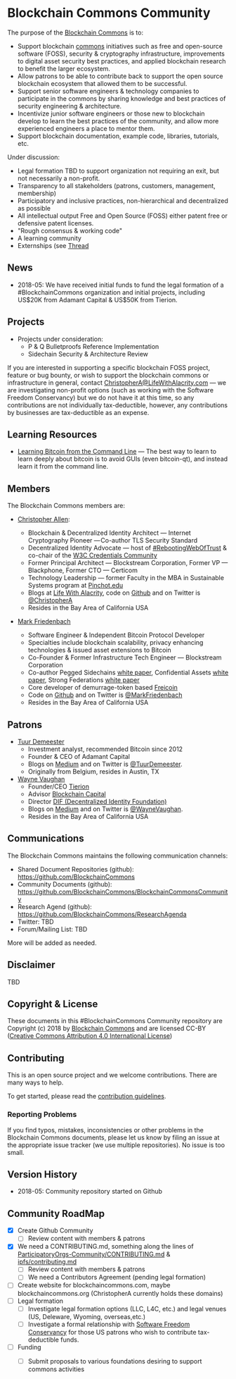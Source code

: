 # Blockchain Commons Community

The purpose of the [Blockchain Commons](https://github.com/BlockchainCommons) is to:
* Support blockchain [commons](http://www.lifewithalacrity.com/2015/11/a-revised-ostroms-design-principles-for-collective-governance-of-the-commons-.html) initiatives such as free and open-source software (FOSS), security & cryptography infrastructure, improvements to digital asset security best practices, and applied blockchain research to benefit the larger ecosystem.
* Allow patrons to be able to contribute back to support the open source blockchain ecosystem that allowed them to be successful.
* Support senior software engineers & technology companies to participate in the commons by sharing knowledge and best practices of security engineering & architecture.
* Incentivize junior software engineers or those new to blockchain develop to learn the best practices of the community, and allow more experienced engineers a place to mentor them.
* Support blockchain documentation, example code, libraries, tutorials, etc.

Under discussion:
* Legal formation TBD to support organization not requiring an exit, but not necessarily a non-profit.
* Transparency to all stakeholders (patrons, customers, management, membership)
* Participatory and inclusive practices, non-hierarchical and decentralized as possible
* All intellectual output Free and Open Source (FOSS) either patent free or defensive patent licenses.
* "Rough consensus & working code"
* A learning community
* Externships (see [Thread](https://twitter.com/christophera/status/988856246349508609?s=21)

## News

* 2018-05: We have received initial funds to fund the legal formation of a #BlockchainCommons organization and initial projects, including US\$20K from Adamant Capital & US\$50K from Tierion.

## Projects

* Projects under consideration:
  * P & Q Bulletproofs Reference Implementation
  * Sidechain Security & Architecture Review

If you are interested in supporting a specific blockchain FOSS project, feature or bug bounty, or wish to support the blockchain commons or infrastructure in general, contact [ChristopherA@LifeWithAlacrity.com](mailto:ChristopherA@LifeWithAlacrity.com) — we are investigating non-profit options (such as working with the Software Freedom Conservancy) but we do not have it at this time, so any contributions are not individually tax-deductible, however, any contributions by businesses are tax-deductible as an expense.

## Learning Resources

- [Learning Bitcoin from the Command Line](https://github.com/ChristopherA/Learning-Bitcoin-from-the-Command-Line) — The best way to learn to learn deeply about bitcoin is to avoid GUIs (even bitcoin-qt), and instead learn it from the command line.

## Members

The Blockchain Commons members are:

* [Christopher Allen](mailto:ChristopherA@LifeWithAlacrity.com):
  * Blockchain & Decentralized Identity Architect — Internet Cryptography Pioneer — Co-author TLS Security Standard
  * Decentralized Identity Advocate — host of [#RebootingWebOfTrust](http://www.WebOfTrust.info) & co-chair of the [W3C Credentials Community](https://w3c-ccg.github.io)
  * Former Principal Architect — Blockstream Corporation, Former VP — Blackphone, Former CTO — Certicom
  * Technology Leadership — former Faculty in the MBA in Sustainable Systems program at [Pinchot.edu](http://bgi.pinchot.edu)
  * Blogs at [Life With Alacrity](http://www.LifeWithAlacrity.com), code on [Github](https://github.com/ChristopherA) and on Twitter is [@ChristopherA](@ChristopherA)
  * Resides in the Bay Area of California USA

* [Mark Friedenbach](mailto:mark@friedenbach.org)
  * Software Engineer & Independent Bitcoin Protocol Developer
  * Specialties include blockchain scalability, privacy enhancing technologies & issued asset extensions to Bitcoin
  * Co-Founder & Former Infrastructure Tech Engineer — Blockstream Corporation
  * Co-author Pegged Sidechains [white paper](https://blockstream.com/sidechains.pdf), Confidential Assets [white paper](https://blockstream.com/bitcoin17-final41.pdf), Strong Federations [white paper](https://arxiv.org/abs/1612.05491)
  * Core developer of demurrage-token based [Freicoin](http://freico.in/)
  * Code on [Github](https://github.com/maaku) and on Twitter is [@MarkFriedenbach](https://twitter.com/markfriedenbach)
  * Resides in the Bay Area of California USA

## Patrons

* [Tuur Demeester](mailto:tuurdemeester@gmail.com)
  * Investment analyst, recommended Bitcoin since 2012
  * Founder & CEO of Adamant Capital
  * Blogs on [Medium](https://medium.com/@tuurdemeester) and on Twitter is [@TuurDemeester](https://twitter.com/TuurDemeester).
  * Originally from Belgium, resides in Austin, TX
* [Wayne Vaughan](mailto:wayne@tierion.com)
  * Founder/CEO [Tierion](https://tierion.com)
  * Advisor [Blockchain Capital](http://twitter.com/blockchaincap)
  * Director [DIF (Decentralized Identity Foundation)](http://identity.foundation/)
  * Blogs on [Medium](https://medium.com/@WayneVaughan) and on Twitter is [@WayneVaughan](https://twitter.com/WayneVaughan).
  * Resides in the Bay Area of California USA

## Communications

The Blockchain Commons maintains the following communication channels:

- Shared Document Repositories (github): https://github.com/BlockchainCommons
- Community Documents (github): https://github.com/BlockchainCommons/BlockchainCommonsCommunity
- Research Agend (github): https://github.com/BlockchainCommons/ResearchAgenda
- Twitter: TBD
- Forum/Mailing List: TBD

More will be added as needed.

## Disclaimer

TBD

## Copyright & License

These documents in this #BlockchainCommons Community repository are Copyright (c) 2018 by [Blockchain Commons](https://github.com/BlockchainCommons) and are licensed CC-BY ([Creative Commons Attribution 4.0 International License](https://creativecommons.org/licenses/by/4.0/))

## Contributing

This is an open source project and we welcome contributions. There are many ways to help.

To get started, please read the [contribution guidelines](CONTRIBUTING.md).

### Reporting Problems

If you find typos, mistakes, inconsistencies or other problems in the Blockchain Commons documents, please let us know by filing an issue at the appropriate issue tracker (we use multiple repositories). No issue is too small.

## Version History

* 2018-05: Community repository started on Github

## Community RoadMap

- [x] Create Github Community
  - [ ] Review content with members & patrons
- [x] We need a CONTRIBUTING.md, something along the lines of [ParticipatoryOrgs-Community/CONTRIBUTING.md](https://github.com/ParticipatoryOrgs/ParticipatoryOrgs-Community/blob/master/CONTRIBUTING.md) & [ipfs/contributing.md](https://github.com/ipfs/community/blob/master/contributing.md)
  - [ ] Review content with members & patrons
  - [ ] We need a Contributors Agreement (pending legal formation)
- [ ] Create website for blockchaincommons.com, maybe blockchaincommons.org (ChristopherA currently holds these domains)
- [ ] Legal formation
  - [ ] Investigate legal formation options (LLC, L4C, etc.) and legal venues (US, Deleware, Wyoming, overseas,etc.)
  - [ ] Investigate a formal relationship with [Software Freedom Conservancy](https://sfconservancy.org/) for those US patrons who wish to contribute tax-deductible funds.
- [ ] Funding
  - [ ] Submit proposals to various foundations desiring to support commons activities


